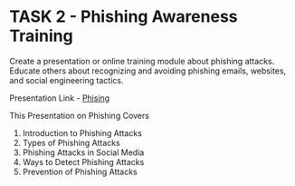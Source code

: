 # TASK 2 - Phishing Awareness Training
Create a presentation or online training module about phishing attacks.<br>
Educate others about recognizing and avoiding phishing emails, websites, and social engineering tactics.

Presentation Link - [Phising](https://drive.google.com/file/d/1QPgKuegr91CGJOWgqoGyy2jvbQslgLit/view?usp=drive_link)

This Presentation on Phishing Covers
1. Introduction to Phishing Attacks
2. Types of Phishing Attacks
3. Phishing Attacks in Social Media
4. Ways to Detect Phishing Attacks
5. Prevention of Phishing Attacks

